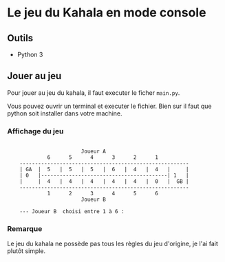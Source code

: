 # Le jeu du Kahala en mode console

## Outils

- Python 3

## Jouer au jeu

Pour jouer au jeu du kahala, il faut executer le ficher `main.py`.

Vous pouvez ouvrir un terminal et executer le fichier.
Bien sur il faut que python soit installer dans votre machine.

### Affichage du jeu

```text

                        Joueur A
             6      5      4      3      2      1
    -------------------------------------------------------
    | GA  |  5   |  5   |  5   |  6   |  4   |  4   |     |
    | 0   |-----------------------------------------| 1   |
    |     |  4   |  4   |  4   |  4   |  4   |  0   |  GB |
    -------------------------------------------------------
             1      2      3      4      5      6
                        Joueur B

    --- Joueur B  choisi entre 1 à 6 :
```

### Remarque
Le jeu du kahala ne possède pas tous les règles du jeu d'origine, je l'ai fait plutôt simple.
